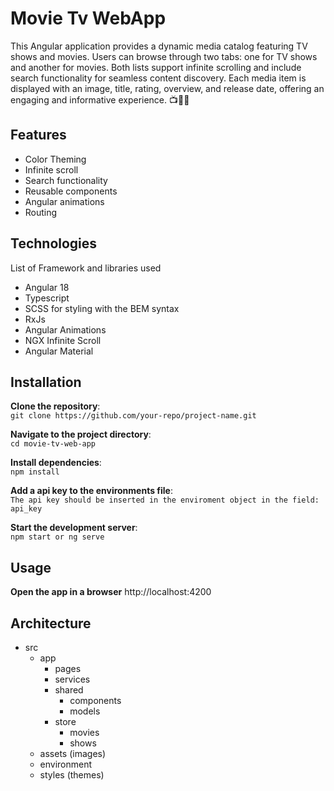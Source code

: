 # Movie Tv WebApp
This Angular application provides a dynamic media catalog featuring TV shows and movies. Users can browse through two tabs: one for TV shows and another for movies. Both lists support infinite scrolling and include search functionality for seamless content discovery. Each media item is displayed with an image, title, rating, overview, and release date, offering an engaging and informative experience. 📺🎥✨

## Features
- Color Theming
- Infinite scroll
- Search functionality
- Reusable components
- Angular animations
- Routing

## Technologies
List of Framework and libraries used
- Angular 18
- Typescript
- SCSS for styling with the BEM syntax
- RxJs
- Angular Animations
- NGX Infinite Scroll
- Angular Material

## Installation
**Clone the repository**:\
`git clone https://github.com/your-repo/project-name.git`

**Navigate to the project directory**:\
`cd movie-tv-web-app`

**Install dependencies**:\
`npm install`

**Add a api key to the environments file**:\
`The api key should be inserted in the enviroment object in the field: api_key`

**Start the development server**:\
`npm start or ng serve`

## Usage
**Open the app in a browser**
http://localhost:4200

## Architecture
- src
    - app
        - pages
        - services
        - shared
            - components
            - models
        - store
            - movies
            - shows
    - assets (images)
    - environment
    - styles (themes)